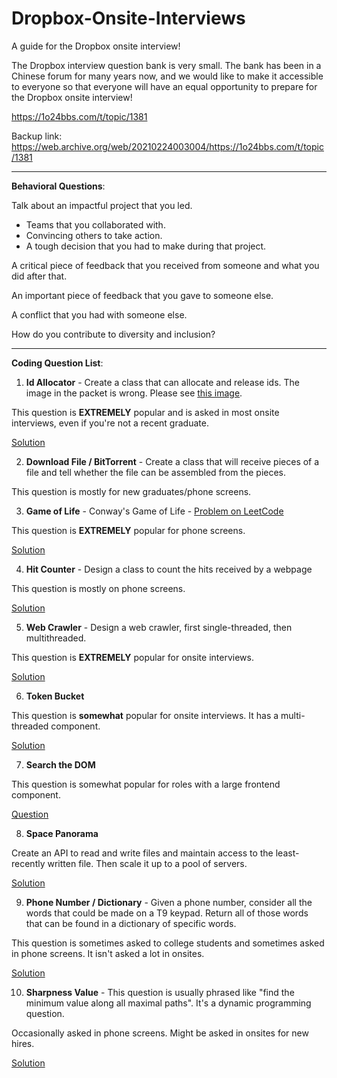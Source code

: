 # Dropbox-Onsite-Interviews
A guide for the Dropbox onsite interview!

The Dropbox interview question bank is very small. The bank has been in a Chinese forum for many years now, and we would like to make it accessible to everyone so that everyone will have an equal opportunity to prepare for the Dropbox onsite interview!

https://1o24bbs.com/t/topic/1381

Backup link: https://web.archive.org/web/20210224003004/https://1o24bbs.com/t/topic/1381


---

**Behavioral Questions**:

Talk about an impactful project that you led.
* Teams that you collaborated with.
* Convincing others to take action.
* A tough decision that you had to make during that project.

A critical piece of feedback that you received from someone and what you did after that.

An important piece of feedback that you gave to someone else.

A conflict that you had with someone else.

How do you contribute to diversity and inclusion?

---

**Coding Question List**: 

1. **Id Allocator** - Create a class that can allocate and release ids. The image in the packet is wrong. Please see [this image](https://github.com/insideofdrop/Dropbox-Interview-Prep/blob/main/Binary%20Heap.png).

This question is **EXTREMELY** popular and is asked in most onsite interviews, even if you're not a recent graduate.

[Solution](https://github.com/insideofdrop/Dropbox-Interview-Prep/blob/main/code/allocate_id.py)

2. **Download File / BitTorrent** - Create a class that will receive pieces of a file and tell whether the file can be assembled from the pieces. 

This question is mostly for new graduates/phone screens. 

3. **Game of Life** - Conway's Game of Life - [Problem on LeetCode](https://leetcode.com/problems/game-of-life/)

This question is **EXTREMELY** popular for phone screens. 

[Solution](https://github.com/insideofdrop/Dropbox-Interview-Prep/blob/main/code/game_of_life.py)

4. **Hit Counter** - Design a class to count the hits received by a webpage

This question is mostly on phone screens. 

[Solution](https://github.com/insideofdrop/Dropbox-Interview-Prep/blob/main/code/hit_counter.py)

5. **Web Crawler** - Design a web crawler, first single-threaded, then multithreaded.

This question is **EXTREMELY** popular for onsite interviews.

[Solution](https://github.com/insideofdrop/Dropbox-Interview-Prep/blob/main/code/webcrawler.py)

6. **Token Bucket**

This question is **somewhat** popular for onsite interviews. It has a multi-threaded component.

[Solution](https://github.com/insideofdrop/Dropbox-Interview-Prep/blob/main/code/TokenBucket.java)

7. **Search the DOM**

This question is somewhat popular for roles with a large frontend component. 

[Question](https://github.com/insideofdrop/Dropbox-Interview-Prep/blob/main/code/search_the_dom.py)

8. **Space Panorama**

Create an API to read and write files and maintain access to the least-recently written file. Then scale it up to a pool of servers.

[Solution](https://github.com/insideofdrop/Dropbox-Interview-Prep/blob/main/code/space_panorama.py)

9. **Phone Number / Dictionary** - Given a phone number, consider all the words that could be made on a T9 keypad. Return all of those words that can be found in a dictionary of specific words.

This question is sometimes asked to college students and sometimes asked in phone screens. It isn't asked a lot in onsites. 

[Solution](https://github.com/insideofdrop/Dropbox-Interview-Prep/blob/main/code/PhoneNumber.java)

10. **Sharpness Value** - This question is usually phrased like "find the minimum value along all maximal paths". It's a dynamic programming question.

Occasionally asked in phone screens. Might be asked in onsites for new hires.

[Solution](https://github.com/insideofdrop/Dropbox-Interview-Prep/blob/main/code/sharpness_value.py)
